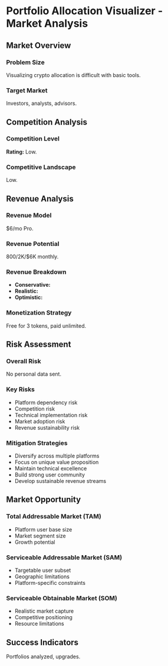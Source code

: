 # Portfolio Allocation Visualizer - Market Analysis

## Market Overview

### Problem Size
Visualizing crypto allocation is difficult with basic tools.

### Target Market
Investors, analysts, advisors.

## Competition Analysis

### Competition Level
**Rating:** Low.

### Competitive Landscape
Low.

## Revenue Analysis

### Revenue Model
$6/mo Pro.

### Revenue Potential
$800/$2K/$6K monthly.

### Revenue Breakdown
- **Conservative:** 
- **Realistic:** 
- **Optimistic:** 

### Monetization Strategy
Free for 3 tokens, paid unlimited.

## Risk Assessment

### Overall Risk
No personal data sent.

### Key Risks
- Platform dependency risk
- Competition risk
- Technical implementation risk
- Market adoption risk
- Revenue sustainability risk

### Mitigation Strategies
- Diversify across multiple platforms
- Focus on unique value proposition
- Maintain technical excellence
- Build strong user community
- Develop sustainable revenue streams

## Market Opportunity

### Total Addressable Market (TAM)
- Platform user base size
- Market segment size
- Growth potential

### Serviceable Addressable Market (SAM)
- Targetable user subset
- Geographic limitations
- Platform-specific constraints

### Serviceable Obtainable Market (SOM)
- Realistic market capture
- Competitive positioning
- Resource limitations

## Success Indicators
Portfolios analyzed, upgrades.
